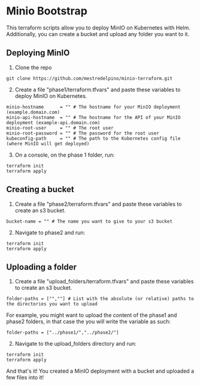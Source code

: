 # Minio Bootstrap

This terraform scripts allow you to deploy MinIO on Kubernetes with Helm. Additionally, you can create a bucket and upload
any folder you want to it.

## Deploying MinIO

1. Clone the repo

```
git clone https://github.com/mestredelpino/minio-terraform.git
```

2. Create a file "phase1/terraform.tfvars" and paste these variables to deploy MinIO on Kubernetes.
```
minio-hostname      = "" # The hostname for your MinIO deployment (example.domain.com)
minio-api-hostname  = "" # The hostname for the API of your MinIO deployment (example-api.domain.com)
minio-root-user     = "" # The root user
minio-root-password = "" # The password for the root user
kubeconfig-path     = "" # The path to the Kubernetes config file (where MinIO will get deployed)
```

3. On a console, on the phase 1 folder, run:
```
terraform init
terraform apply
```
## Creating a bucket

1. Create a file "phase2/terraform.tfvars" and paste these variables to create an s3 bucket.
```
bucket-name = "" # The name you want to give to your s3 bucket
```

2. Navigate to phase2 and run:
```
terraform init
terraform apply
```

## Uploading a folder

1. Create a file "upload_folders/terraform.tfvars" and paste these variables to create an s3 bucket.
```
folder-paths = ["",""] # List with the absolute (or relative) paths to the directories you want to upload
```

For example, you might want to upload the content of the phase1 and phase2 folders, in that case the you will write the variable
as such:

```
folder-paths = ["../phase1/","../phase2/"] 
```

2. Navigate to the upload_folders directory and run:
```
terraform init
terraform apply
```


And that's it! You created a MinIO deployment with a bucket and uploaded a few files into it!

